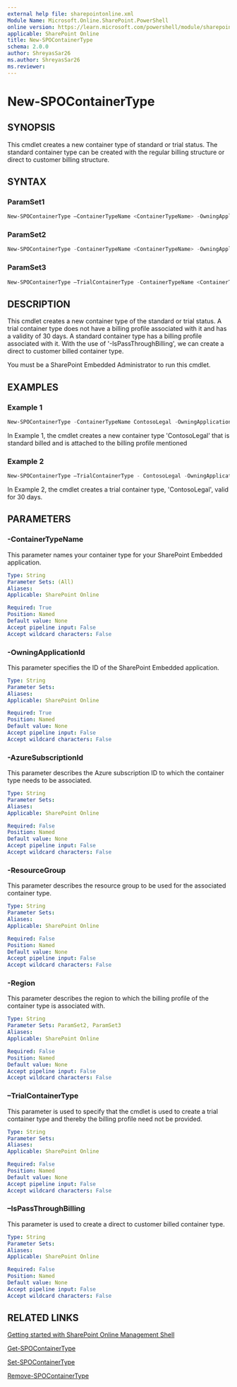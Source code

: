 ```yaml
---
external help file: sharepointonline.xml
Module Name: Microsoft.Online.SharePoint.PowerShell
online version: https://learn.microsoft.com/powershell/module/sharepoint-online/new-spocontainertype
applicable: SharePoint Online
title: New-SPOContainerType
schema: 2.0.0
author: ShreyasSar26
ms.author: ShreyasSar26
ms.reviewer:
---
```


# New-SPOContainerType

## SYNOPSIS

This cmdlet creates a new container type of standard or trial status. The standard container type can be created with the regular billing structure or direct to customer billing structure.

## SYNTAX

### ParamSet1

```powershell
New-SPOContainerType –ContainerTypeName <ContainerTypeName> -OwningApplicationId <OwningApplicationId> -AzureSubscriptionId <AzureSubscriptionId> -ResourceGroup <ResourceGroup> -Region <Region>
```

### ParamSet2

```powershell
New-SPOContainerType -ContainerTypeName <ContainerTypeName> -OwningApplicationId <OwningApplicationId> -IsPassThroughBilling
```

### ParamSet3
```powershell
New-SPOContainerType –TrialContainerType -ContainerTypeName <ContainerTypeName> -OwningApplicationId <OwningApplicationId>
```

## DESCRIPTION

This cmdlet creates a new container type of the standard or trial status. A trial container type does not have a billing profile associated with it and has a validity of 30 days. A standard container type has a billing profile associated with it. With the use of '-IsPassThroughBilling', we can create a direct to customer billed container type.

You must be a SharePoint Embedded Administrator to run this cmdlet.


## EXAMPLES

### Example 1

```powershell
New-SPOContainerType -ContainerTypeName ContosoLegal -OwningApplicationId a735e4af-b86e-0000-93ba-1faded6c39e1 -AzureSubscriptionId 564e9025-f7f5-xxx9-9ddd-4cdxxxx1755 -ResourceGroup prod-resources -Region EastUS
```
In Example 1, the cmdlet creates a new container type 'ContosoLegal' that is standard billed and is attached to the billing profile mentioned

### Example 2  
```powershell
New-SPOContainerType –TrialContainerType - ContosoLegal -OwningApplicationId a735e4af-b86e-0000-93ba-1faded6c39e1
```

In Example 2, the cmdlet creates a trial container type, 'ContosoLegal', valid for 30 days.

## PARAMETERS

### -ContainerTypeName

This parameter names your container type for your SharePoint Embedded application.

```yaml
Type: String
Parameter Sets: (All)
Aliases:
Applicable: SharePoint Online

Required: True
Position: Named
Default value: None
Accept pipeline input: False
Accept wildcard characters: False
```

### -OwningApplicationId

This parameter specifies the ID of the SharePoint Embedded application.  

```yaml
Type: String
Parameter Sets: 
Aliases:
Applicable: SharePoint Online

Required: True
Position: Named
Default value: None
Accept pipeline input: False
Accept wildcard characters: False
```

### -AzureSubscriptionId

This parameter describes the Azure subscription ID to which the container type needs to be associated.

```yaml
Type: String
Parameter Sets: 
Aliases:
Applicable: SharePoint Online

Required: False
Position: Named
Default value: None
Accept pipeline input: False
Accept wildcard characters: False
```


### -ResourceGroup

This parameter describes the resource group to be used for the associated container type.

```yaml
Type: String
Parameter Sets: 
Aliases:
Applicable: SharePoint Online

Required: False
Position: Named
Default value: None
Accept pipeline input: False
Accept wildcard characters: False
```

### -Region

This parameter describes the region to which the billing profile of the container type is associated with.

```yaml
Type: String
Parameter Sets: ParamSet2, ParamSet3
Aliases:
Applicable: SharePoint Online

Required: False
Position: Named
Default value: None
Accept pipeline input: False
Accept wildcard characters: False
```

###  –TrialContainerType
This parameter is used to specify that the cmdlet is used to create a trial container type and thereby the billing profile need not be provided.

```yaml
Type: String
Parameter Sets:
Aliases:
Applicable: SharePoint Online

Required: False
Position: Named
Default value: None
Accept pipeline input: False
Accept wildcard characters: False
```

###  –IsPassThroughBilling
This parameter is used to create a direct to customer billed container type.

```yaml
Type: String
Parameter Sets:
Aliases:
Applicable: SharePoint Online

Required: False
Position: Named
Default value: None
Accept pipeline input: False
Accept wildcard characters: False
```


## RELATED LINKS

[Getting started with SharePoint Online Management Shell](/powershell/sharepoint/sharepoint-online/connect-sharepoint-online)

[Get-SPOContainerType](sharepoint/sharepoint-ps/sharepoint-online/Get-SPOContainerType.md)

[Set-SPOContainerType](sharepoint/sharepoint-ps/sharepoint-online/Set-SPOContainerType.md)

[Remove-SPOContainerType](sharepoint/sharepoint-ps/sharepoint-online/Remove-SPOContainerType.md)
